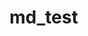 # md_test

[1]: https://danmolik.com (personal website)
[2]: https://d3fy.net (service portal)
[3]: https://defiance.technology (public landing page)
